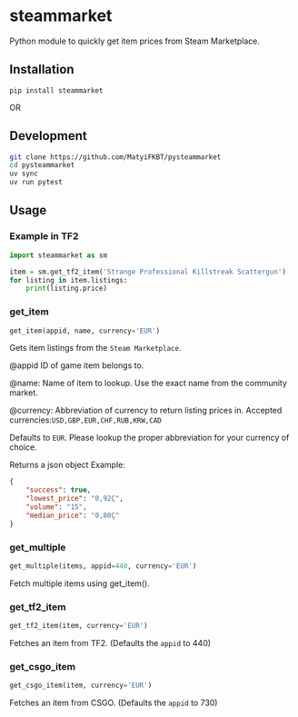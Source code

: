 # steammarket

Python module to quickly get item prices from Steam Marketplace.

## Installation

`pip install steammarket`

OR

## Development

```bash
git clone https://github.com/MatyiFKBT/pysteammarket
cd pysteammarket
uv sync
uv run pytest
```

## Usage

### Example in TF2

```python
import steammarket as sm

item = sm.get_tf2_item('Strange Professional Killstreak Scattergun')
for listing in item.listings:
    print(listing.price)
```

### get_item

```python
get_item(appid, name, currency='EUR')
```

Gets item listings from the `Steam Marketplace`.

@appid ID of game item belongs to.

@name: Name of item to lookup. Use the exact name from the community market.

@currency: Abbreviation of currency to return listing prices in.
Accepted currencies:`USD,GBP,EUR,CHF,RUB,KRW,CAD`

Defaults to `EUR`.
Please lookup the proper abbreviation for your currency of choice.

Returns a json object
Example:

```json
{
    "success": true,
    "lowest_price": "0,92Ç",
    "volume": "15",
    "median_price": "0,80Ç"
}
```

### get_multiple

```python
get_multiple(items, appid=440, currency='EUR')
```

Fetch multiple items using get_item().

### get_tf2_item

```python
get_tf2_item(item, currency='EUR')
```

Fetches an item from TF2. (Defaults the `appid` to 440)

### get_csgo_item

```python
get_csgo_item(item, currency='EUR')
```

Fetches an item from CSGO. (Defaults the `appid` to 730)
